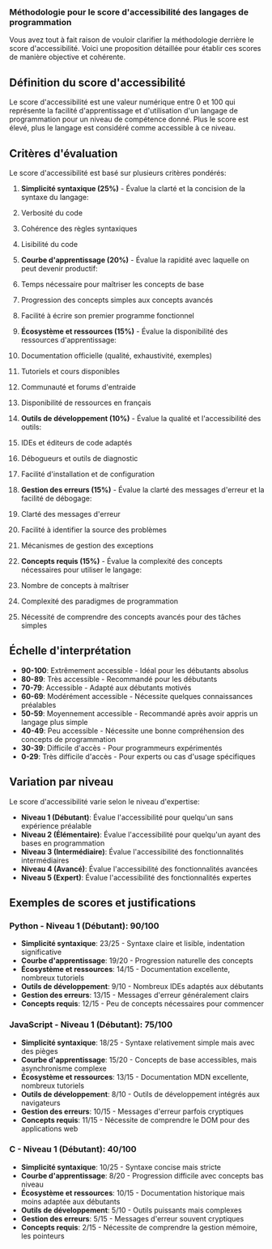 ### Méthodologie pour le score d'accessibilité des langages de programmation

Vous avez tout à fait raison de vouloir clarifier la méthodologie derrière le score d'accessibilité. Voici une proposition détaillée pour établir ces scores de manière objective et cohérente.

## Définition du score d'accessibilité

Le score d'accessibilité est une valeur numérique entre 0 et 100 qui représente la facilité d'apprentissage et d'utilisation d'un langage de programmation pour un niveau de compétence donné. Plus le score est élevé, plus le langage est considéré comme accessible à ce niveau.

## Critères d'évaluation

Le score d'accessibilité est basé sur plusieurs critères pondérés:

1. **Simplicité syntaxique (25%)** - Évalue la clarté et la concision de la syntaxe du langage:

1. Verbosité du code
2. Cohérence des règles syntaxiques
3. Lisibilité du code



2. **Courbe d'apprentissage (20%)** - Évalue la rapidité avec laquelle on peut devenir productif:

1. Temps nécessaire pour maîtriser les concepts de base
2. Progression des concepts simples aux concepts avancés
3. Facilité à écrire son premier programme fonctionnel



3. **Écosystème et ressources (15%)** - Évalue la disponibilité des ressources d'apprentissage:

1. Documentation officielle (qualité, exhaustivité, exemples)
2. Tutoriels et cours disponibles
3. Communauté et forums d'entraide
4. Disponibilité de ressources en français



4. **Outils de développement (10%)** - Évalue la qualité et l'accessibilité des outils:

1. IDEs et éditeurs de code adaptés
2. Débogueurs et outils de diagnostic
3. Facilité d'installation et de configuration



5. **Gestion des erreurs (15%)** - Évalue la clarté des messages d'erreur et la facilité de débogage:

1. Clarté des messages d'erreur
2. Facilité à identifier la source des problèmes
3. Mécanismes de gestion des exceptions



6. **Concepts requis (15%)** - Évalue la complexité des concepts nécessaires pour utiliser le langage:

1. Nombre de concepts à maîtriser
2. Complexité des paradigmes de programmation
3. Nécessité de comprendre des concepts avancés pour des tâches simples





## Échelle d'interprétation

- **90-100**: Extrêmement accessible - Idéal pour les débutants absolus
- **80-89**: Très accessible - Recommandé pour les débutants
- **70-79**: Accessible - Adapté aux débutants motivés
- **60-69**: Modérément accessible - Nécessite quelques connaissances préalables
- **50-59**: Moyennement accessible - Recommandé après avoir appris un langage plus simple
- **40-49**: Peu accessible - Nécessite une bonne compréhension des concepts de programmation
- **30-39**: Difficile d'accès - Pour programmeurs expérimentés
- **0-29**: Très difficile d'accès - Pour experts ou cas d'usage spécifiques


## Variation par niveau

Le score d'accessibilité varie selon le niveau d'expertise:

- **Niveau 1 (Débutant)**: Évalue l'accessibilité pour quelqu'un sans expérience préalable
- **Niveau 2 (Élémentaire)**: Évalue l'accessibilité pour quelqu'un ayant des bases en programmation
- **Niveau 3 (Intermédiaire)**: Évalue l'accessibilité des fonctionnalités intermédiaires
- **Niveau 4 (Avancé)**: Évalue l'accessibilité des fonctionnalités avancées
- **Niveau 5 (Expert)**: Évalue l'accessibilité des fonctionnalités expertes


## Exemples de scores et justifications

### Python - Niveau 1 (Débutant): 90/100

- **Simplicité syntaxique**: 23/25 - Syntaxe claire et lisible, indentation significative
- **Courbe d'apprentissage**: 19/20 - Progression naturelle des concepts
- **Écosystème et ressources**: 14/15 - Documentation excellente, nombreux tutoriels
- **Outils de développement**: 9/10 - Nombreux IDEs adaptés aux débutants
- **Gestion des erreurs**: 13/15 - Messages d'erreur généralement clairs
- **Concepts requis**: 12/15 - Peu de concepts nécessaires pour commencer


### JavaScript - Niveau 1 (Débutant): 75/100

- **Simplicité syntaxique**: 18/25 - Syntaxe relativement simple mais avec des pièges
- **Courbe d'apprentissage**: 15/20 - Concepts de base accessibles, mais asynchronisme complexe
- **Écosystème et ressources**: 13/15 - Documentation MDN excellente, nombreux tutoriels
- **Outils de développement**: 8/10 - Outils de développement intégrés aux navigateurs
- **Gestion des erreurs**: 10/15 - Messages d'erreur parfois cryptiques
- **Concepts requis**: 11/15 - Nécessite de comprendre le DOM pour des applications web


### C - Niveau 1 (Débutant): 40/100

- **Simplicité syntaxique**: 10/25 - Syntaxe concise mais stricte
- **Courbe d'apprentissage**: 8/20 - Progression difficile avec concepts bas niveau
- **Écosystème et ressources**: 10/15 - Documentation historique mais moins adaptée aux débutants
- **Outils de développement**: 5/10 - Outils puissants mais complexes
- **Gestion des erreurs**: 5/15 - Messages d'erreur souvent cryptiques
- **Concepts requis**: 2/15 - Nécessite de comprendre la gestion mémoire, les pointeurs
